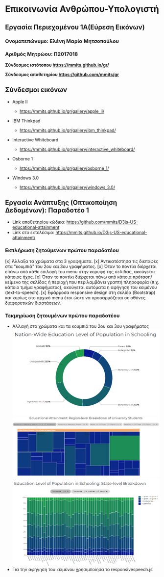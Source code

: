 # Επικοινωνία Ανθρώπου-Υπολογιστή
## Εργασία Περιεχομένου 1Α(Εύρεση Εικόνων)
### Ονοματεπώνυμο: Ελένη Μαρία Μητσοπούλου
### Αριθμός Μητρώου: Π2017018

**Σύνδεσμος ιστότοπου https://mmits.github.io/gr/**

**Σύνδεσμος αποθετηρίου https://github.com/mmits/gr**


## Σύνδεσμοι εικόνων

* Apple II

  * https://mmits.github.io/gr/gallery/apple_ii/

* IBM Thinkpad

  * https://mmits.github.io/gr/gallery/ibm_thinkpad/

* Interactive Whiteboard

  * https://mmits.github.io/gr/gallery/interactive_whiteboard/

* Osborne 1

  * https://mmits.github.io/gr/gallery/osborne_1/

* Windows 3.0

  * https://mmits.github.io/gr/gallery/windows_3.0/


## Εργασία Ανάπτυξης (Οπτικοποίηση Δεδομένων): Παραδοτέο 1
* Link αποθετηρίου κώδικα: https://github.com/mmits/D3js-US-educational-attainment
* Link στο εκτελέσιμο: https://mmits.github.io/D3js-US-educational-attainment/

### Εκπλήρωση ζητούμενων πρώτου παραδοτέου
[x] Άλλαξα τα χρώματα στα 3 γραφήματα.
[x] Αντικατέστησα τις διεπαφές στα "κουμπιά" του 2ου και 3ου γραφήματος.
[x] Όταν το ποντίκι διέρχεται επάνω από κάθε επιλογή του menu στην κορυφή της σελίδας, ακούγεται κάποιος ήχος.
[x] Όταν το ποντίκι διέρχεται πάνω από κάποια πρόταση/κείμενο της σελίδας ή περιοχή που περιλαμβάνει γραπτή πληροφορία (π.χ. κάποιο τμήμα γραφήματος), ακούγεται αυτόματα η αφήγηση του κειμένου (text-to-speech).
[x] Εφάρμοσα responsive design στη σελίδα (Bootstrap) και κυρίως στο αρχικό menu έτσι ώστε να προσαρμόζεται σε οθόνες διαφορετικών διαστάσεων.

### Τεκμηρίωση ζητουμένων πρώτου παραδοτέου
* Αλλαγή στα χρώματα και τα κουμπιά του 2ου και 3ου γραφήματος
 ![Screenshot](pa1.png)
 ![Screenshot](pa2.png)
 ![Screenshot](pa3.png)
* Για την αφήγηση του κειμένου χρησιμποίησα το responsivespeech.js
